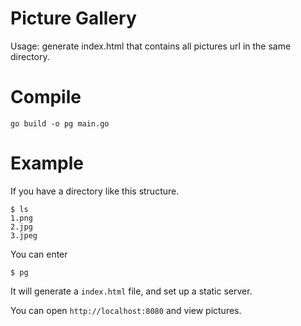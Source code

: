 # Picture Gallery

Usage: generate index.html that contains all pictures url in the same directory.

# Compile

```
go build -o pg main.go
```

# Example

If you have a directory like this structure.

```
$ ls
1.png
2.jpg
3.jpeg
```

You can enter

```
$ pg
```

It will generate a `index.html` file, and set up a static server.

You can open `http://localhost:8080` and view pictures.
